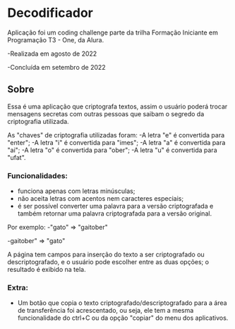 # Decodificador

Aplicação foi um coding challenge parte da trilha
Formação Iniciante em Programação T3 - One, da Alura.

-Realizada em agosto de 2022

-Concluída em setembro de 2022

## Sobre
Essa é uma aplicação que criptografa textos, assim
o usuário poderá trocar mensagens secretas com outras
pessoas que saibam o segredo da criptografia utilizada.

As "chaves" de criptografia utilizadas foram:
-A letra "e" é convertida para "enter";
-A letra "i" é convertida para "imes";
-A letra "a" é convertida para "ai";
-A letra "o" é convertida para "ober";
-A letra "u" é convertida para "ufat".

### Funcionalidades:
- funciona apenas com letras minúsculas;
- não aceita letras com acentos nem caracteres especiais;
- é ser possível converter uma palavra para a versão criptografada
e também retornar uma palavra criptografada para a versão original.

Por exemplo:
-"gato" => "gaitober"

-gaitober" => "gato"

A página tem campos para inserção do texto a ser criptografado ou
descriptografado, e o usuário pode escolher entre as duas opções; o
resultado é exibido na tela.

### Extra:
- Um botão que copia o texto criptografado/descriptografado para a
área de transferência foi acrescentado, ou seja, ele tem a mesma
funcionalidade do ctrl+C ou da opção "copiar" do menu dos aplicativos.

